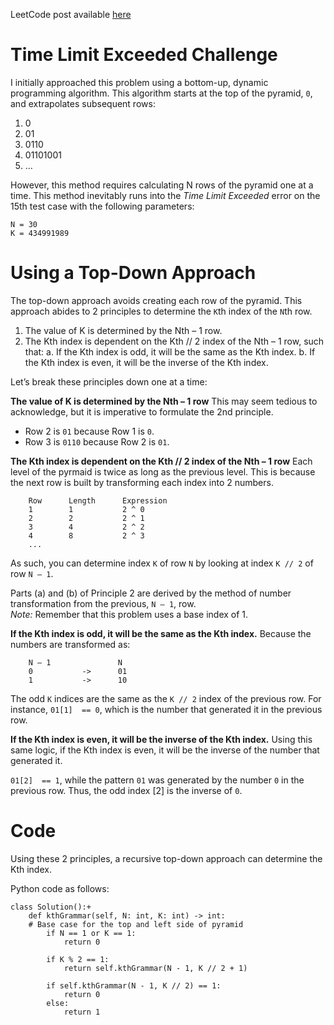 LeetCode post available [here](https://leetcode.com/problems/k-th-symbol-in-grammar/discuss/438528/Explanation-Python)

# Time Limit Exceeded Challenge
I initially approached this problem using a bottom-up, dynamic programming algorithm. This algorithm starts at the top of the pyramid, `0`, and extrapolates subsequent rows:
1.	0
2.	01
3.	0110
4.	01101001
5.	…

However, this method requires calculating N rows of the pyramid one at a time. This method inevitably runs into the _Time Limit Exceeded_ error on the 15th test case with the following parameters:
```
N = 30
K = 434991989
```

# Using a Top-Down Approach
The top-down approach avoids creating each row of the pyramid. This approach abides to 2 principles to determine the `K`th index of the `N`th row.
1.	The value of K is determined by the Nth – 1 row.
2.	The Kth index is dependent on the Kth // 2 index of the Nth – 1 row, such that:
    a.	If the Kth index is odd, it will be the same as the Kth index.
    b.	If the Kth index is even, it will be the inverse of the Kth index.

Let’s break these principles down one at a time:

**The value of K is determined by the Nth – 1 row**
This may seem tedious to acknowledge, but it is imperative to formulate the 2nd principle. 
-	Row 2 is `01` because Row 1 is `0`.
-	Row 3 is `0110` because Row 2 is `01`.

**The Kth index is dependent on the Kth // 2 index of the Nth – 1 row**
Each level of the pyrmaid is twice as long as the previous level. This is because the next row is built by transforming each index into 2 numbers.
```
    Row      Length      Expression
    1        1           2 ^ 0
    2        2           2 ^ 1
    3        4           2 ^ 2
    4        8           2 ^ 3
    ...
```
As such, you can determine index `K` of row `N` by looking at index `K // 2` of row `N – 1`. 

Parts (a) and (b) of Principle 2 are derived by the method of number transformation from the previous, `N – 1`, row.  
_Note:_ Remember that this problem uses a base index of 1. 

**If the Kth index is odd, it will be the same as the Kth index.**
Because the numbers are transformed as:

```
	N – 1	        	N 
	0       	->      01
	1       	->      10
```

The odd `K` indices are the same as the `K // 2` index of the previous row. For instance, `01[1]  == 0`, which is the number that generated it in the previous row.

**If the Kth index is even, it will be the inverse of the Kth index.**
Using this same logic, if the Kth index is even, it will be the inverse of the number that generated it.

`01[2]  == 1`, while the pattern `01` was generated by the number `0` in the previous row. Thus, the odd index [2] is the inverse of `0`.

# Code
Using these 2 principles, a recursive top-down approach can determine the Kth index. 

Python code as follows:
```
class Solution():+
    def kthGrammar(self, N: int, K: int) -> int:        
	# Base case for the top and left side of pyramid
        if N == 1 or K == 1:
            return 0
        
        if K % 2 == 1:
            return self.kthGrammar(N - 1, K // 2 + 1)
        
        if self.kthGrammar(N - 1, K // 2) == 1: 
            return 0
        else:
            return 1
```

